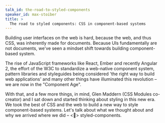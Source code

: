 ```yaml
---
talk_id: the-road-to-styled-components
speaker_id: max-stoiber
title: >
  The road to styled components: CSS in component-based systems
---
```


<p>Building user interfaces on the web is hard, because the web, and thus
CSS, was inherently made for documents. Because UIs fundamentally are
not documents, we've seen a mindset shift towards building
component-based system.</p>

<p>The rise of JavaScript frameworks like React, Ember and recently
Angular 2, the effort of the W3C to standardize a web-native component
system, pattern libraries and styleguides being considered 'the right
way to build web applications' and many other things have illuminated
this revolution – we are now in the "Component Age".</p>

<p>With that, and a few more things, in mind, Glen Maddern (CSS Modules
co-creator) and I sat down and started thinking about styling in this
new era. We took the best of CSS and the web to build a new way to
style component-based systems. Let's talk about what we thought about
and why we arrived where we did – <💅> styled-components.</p>
